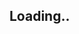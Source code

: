 ## Loading..

<script>
 console.log('Script Successfully executed');
 window.location.href =  'https://www.examsnet.com';
</script>
 
 
